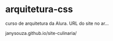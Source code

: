 # arquitetura-css
curso de arquitetura da Alura. 
URL do site no ar...

janysouza.github.io/site-culinaria/
